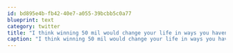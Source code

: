 ```yaml
---
id: bd895e4b-fb42-40e7-a055-39bcbb5c0a77
blueprint: text
category: twitter
title: "I think winning 50 mil would change your life in ways you haven't considered"
caption: "I think winning 50 mil would change your life in ways you haven't considered"
---
```

